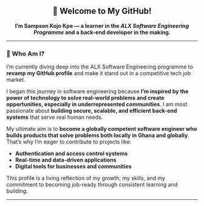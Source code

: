 <h2 align="center">🚀 Welcome to My GitHub!</h2>

<p align="center">
  <strong>I’m Sampson Kojo Kpe — a learner in the <em>ALX Software Engineering Programme</em> and a back-end developer in the making.</strong>
</p>

---

### 👋 Who Am I?

I’m currently diving deep into the ALX Software Engineering programme to **revamp my GitHub profile** and make it stand out in a competitive tech job market.

I began this journey in software engineering because **I’m inspired by the power of technology to solve real-world problems and create opportunities, especially in underrepresented communities**. I am most passionate about **building secure, scalable, and efficient back-end systems** that serve real human needs.

My ultimate aim is to **become a globally competent software engineer who builds products that solve problems both locally in Ghana and globally**. That’s why I’m eager to contribute to projects like:
- **Authentication and access control systems**
- **Real-time and data-driven applications**
- **Digital tools for businesses and communities**

This profile is a living reflection of my growth, my skills, and my commitment to becoming job-ready through consistent learning and building.

---
